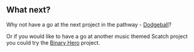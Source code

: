 ## What next?

Why not have a go at the next project in the pathway - [Dodgeball](https://projects.raspberrypi.org/en/projects/dodgeball)?

Or if you would like to have a go at another music themed Scatch project you could try the [Binary Hero](https://projects.raspberrypi.org/en/projects/binary-hero) project.


